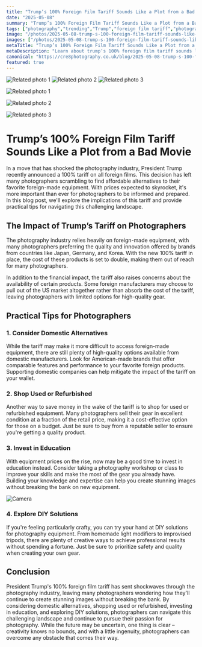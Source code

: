 ```yaml
---
title: "Trump’s 100% Foreign Film Tariff Sounds Like a Plot from a Bad Movie"
date: "2025-05-08"
summary: "Trump’s 100% Foreign Film Tariff Sounds Like a Plot from a Bad Movie - A trending topic in photography."
tags: ["photography","trending","Trump","foreign film tariff","photographers","equipment","tariff impact","domestic alternatives","used equipment","education","DIY solutions"]
image: "/photos/2025-05-08-trump-s-100-foreign-film-tariff-sounds-like-a-plot-from-a-bad-movie-1.jpg"
images: ["/photos/2025-05-08-trump-s-100-foreign-film-tariff-sounds-like-a-plot-from-a-bad-movie-1.jpg","/photos/2025-05-08-trump-s-100-foreign-film-tariff-sounds-like-a-plot-from-a-bad-movie-2.jpg","/photos/2025-05-08-trump-s-100-foreign-film-tariff-sounds-like-a-plot-from-a-bad-movie-3.jpg"]
metaTitle: "Trump’s 100% Foreign Film Tariff Sounds Like a Plot from a Bad Movie | cre8 Photography"
metaDescription: "Learn about trump’s 100% foreign film tariff sounds like a plot from a bad movie in photography with practical tips and insights."
canonical: "https://cre8photography.co.uk/blog/2025-05-08-trump-s-100-foreign-film-tariff-sounds-like-a-plot-from-a-bad-movie"
featured: true
---
```


<!-- Gallery as HTML -->

<div class="grid grid-cols-1 sm:grid-cols-2 md:grid-cols-3 gap-4">
  <img src="/photos/2025-05-08-trump-s-100-foreign-film-tariff-sounds-like-a-plot-from-a-bad-movie-1.jpg" alt="Related photo 1" class="w-full rounded-lg" />
<img src="/photos/2025-05-08-trump-s-100-foreign-film-tariff-sounds-like-a-plot-from-a-bad-movie-2.jpg" alt="Related photo 2" class="w-full rounded-lg" />
<img src="/photos/2025-05-08-trump-s-100-foreign-film-tariff-sounds-like-a-plot-from-a-bad-movie-3.jpg" alt="Related photo 3" class="w-full rounded-lg" />
</div>


<!-- Gallery as Markdown -->
![Related photo 1](/photos/2025-05-08-trump-s-100-foreign-film-tariff-sounds-like-a-plot-from-a-bad-movie-1.jpg)


![Related photo 2](/photos/2025-05-08-trump-s-100-foreign-film-tariff-sounds-like-a-plot-from-a-bad-movie-2.jpg)


![Related photo 3](/photos/2025-05-08-trump-s-100-foreign-film-tariff-sounds-like-a-plot-from-a-bad-movie-3.jpg)



# Trump’s 100% Foreign Film Tariff Sounds Like a Plot from a Bad Movie

In a move that has shocked the photography industry, President Trump recently announced a 100% tariff on all foreign films. This decision has left many photographers scrambling to find affordable alternatives to their favorite foreign-made equipment. With prices expected to skyrocket, it's more important than ever for photographers to be informed and prepared. In this blog post, we'll explore the implications of this tariff and provide practical tips for navigating this challenging landscape.

## The Impact of Trump’s Tariff on Photographers

The photography industry relies heavily on foreign-made equipment, with many photographers preferring the quality and innovation offered by brands from countries like Japan, Germany, and Korea. With the new 100% tariff in place, the cost of these products is set to double, making them out of reach for many photographers.

In addition to the financial impact, the tariff also raises concerns about the availability of certain products. Some foreign manufacturers may choose to pull out of the US market altogether rather than absorb the cost of the tariff, leaving photographers with limited options for high-quality gear.

## Practical Tips for Photographers

### 1. **Consider Domestic Alternatives**

While the tariff may make it more difficult to access foreign-made equipment, there are still plenty of high-quality options available from domestic manufacturers. Look for American-made brands that offer comparable features and performance to your favorite foreign products. Supporting domestic companies can help mitigate the impact of the tariff on your wallet.

### 2. **Shop Used or Refurbished**

Another way to save money in the wake of the tariff is to shop for used or refurbished equipment. Many photographers sell their gear in excellent condition at a fraction of the retail price, making it a cost-effective option for those on a budget. Just be sure to buy from a reputable seller to ensure you're getting a quality product.

### 3. **Invest in Education**

With equipment prices on the rise, now may be a good time to invest in education instead. Consider taking a photography workshop or class to improve your skills and make the most of the gear you already have. Building your knowledge and expertise can help you create stunning images without breaking the bank on new equipment.

![Camera](https://cdn.pixabay.com/photo/2016/02/19/11/13/camera-1209323_960_720.jpg)

### 4. **Explore DIY Solutions**

If you're feeling particularly crafty, you can try your hand at DIY solutions for photography equipment. From homemade light modifiers to improvised tripods, there are plenty of creative ways to achieve professional results without spending a fortune. Just be sure to prioritize safety and quality when creating your own gear.

## Conclusion

President Trump's 100% foreign film tariff has sent shockwaves through the photography industry, leaving many photographers wondering how they'll continue to create stunning images without breaking the bank. By considering domestic alternatives, shopping used or refurbished, investing in education, and exploring DIY solutions, photographers can navigate this challenging landscape and continue to pursue their passion for photography. While the future may be uncertain, one thing is clear – creativity knows no bounds, and with a little ingenuity, photographers can overcome any obstacle that comes their way.

